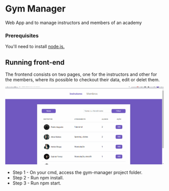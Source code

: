 # Gym Manager

Web App and to manage instructors and members of an academy

### Prerequisites

You'll need to install <a href="https://nodejs.org/en/">node.js.<a>

## Running front-end

The frontend consists on two pages, one for the instructors and other for the members, where its possible to checkout their data, edit or delet them.

<p align="center">
   <img src="./public/presentation/gym.gif" /> 
</p>

* Step 1 - On your cmd, access the gym-manager project folder.
* Step 2 - Run npm install.
* Step 3 - Run npm start.
